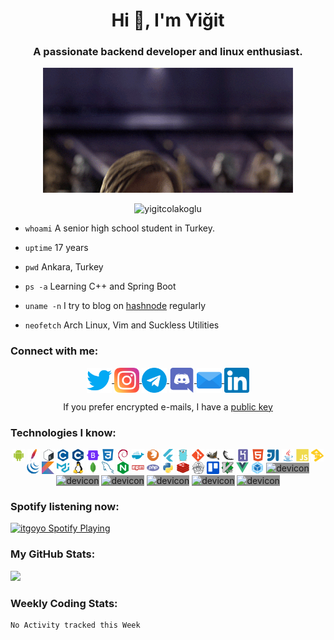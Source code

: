 <h1 align="center">Hi 👋, I'm Yiğit</h1>

<h3 align="center">A passionate backend developer and linux enthusiast.</h3>

<p align="center"><img src="imgs/hello_there.gif"></p>

<p align="center"> <img src="https://komarev.com/ghpvc/?username=yigitcolakoglu&label=Profile%20views&color=0e75b6&style=flat" alt="yigitcolakoglu" /> </p>

- `whoami`  A senior high school student in Turkey.

- `uptime`  17 years

- `pwd` Ankara, Turkey 

- `ps -a`   Learning C++ and Spring Boot

- `uname -n`   I try to blog on [hashnode](https://blog.yigitcolakoglu.com) regularly

- `neofetch`   Arch Linux, Vim and Suckless Utilities

<h3 align="left">Connect with me:</h3>
<p align="center">
	<a href="https://twitter.com/theFr1nge" target="blank">
		<img align="center" src="imgs/contact/twitter.svg" alt="twitter" height="40" width="40" />
	</a>
	<a href="https://www.instagram.com/yigit_colakoglu/" target="blank">
		<img align="center" src="imgs/contact/instagram.svg" alt="instagram" height="40" width="40" />
	</a>
	<a href="https://t.me/thefr1nge" target="blank">
		<img align="center" src="imgs/contact/telegram.svg" alt="telegram" height="40" width="40" />
	</a>
	<a href="https://discordapp.com/users/440823026523832322" target="blank">
		<img align="center" src="imgs/contact/discord.svg" alt="discord" height="40" width="40" />
	</a>
	<a href="mailto:yigitcolakoglu@hotmail.com" target="blank">
		<img align="center" src="imgs/contact/email.svg" alt="email" height="40" width="40" />
	</a>
	<a href="https://www.linkedin.com/in/yigitcolakoglu/" target="blank">
		<img align="center" src="imgs/contact/linkedin.svg" alt="linkedin" height="40" width="40" />
	</a>
</p>
<p align="center">
If you prefer encrypted e-mails, I have a <a href="https://keys.openpgp.org/search?q=9D26FDA9E051205C4DC8422611D306C40EAEC301">public key</a>
</p>

<h3 align="left">Technologies I know:</h3>
<p align="center">
		<img style="background-color:#8c8c8c" align="center" src="https://raw.githubusercontent.com/devicons/devicon/master/icons/android/android-plain.svg" alt="devicon" height="20" width="20" />
		<img style="background-color:#8c8c8c" align="center" src="https://raw.githubusercontent.com/devicons/devicon/master/icons/apache/apache-original.svg" alt="devicon" height="20" width="20" />
		<img style="background-color:#8c8c8c" align="center" src="https://raw.githubusercontent.com/devicons/devicon/master/icons/bash/bash-original.svg" alt="devicon" height="20" width="20" />
		<img style="background-color:#8c8c8c" align="center" src="https://raw.githubusercontent.com/devicons/devicon/master/icons/c/c-plain.svg" alt="devicon" height="20" width="20" />
		<img style="background-color:#8c8c8c" align="center" src="https://raw.githubusercontent.com/devicons/devicon/master/icons/cplusplus/cplusplus-plain.svg" alt="devicon" height="20" width="20" />
		<img style="background-color:#8c8c8c" align="center" src="https://raw.githubusercontent.com/devicons/devicon/master/icons/bootstrap/bootstrap-plain.svg" alt="devicon" height="20" width="20" />
		<img style="background-color:#8c8c8c" align="center" src="https://raw.githubusercontent.com/devicons/devicon/master/icons/css3/css3-plain.svg" alt="devicon" height="20" width="20" />
		<img style="background-color:#8c8c8c" align="center" src="https://raw.githubusercontent.com/devicons/devicon/master/icons/debian/debian-plain.svg" alt="devicon" height="20" width="20" />
		<img style="background-color:#8c8c8c" align="center" src="https://raw.githubusercontent.com/devicons/devicon/master/icons/docker/docker-plain.svg" alt="devicon" height="20" width="20" />
		<img style="background-color:#8c8c8c" align="center" src="https://raw.githubusercontent.com/devicons/devicon/master/icons/firefox/firefox-plain.svg" alt="devicon" height="20" width="20" />
		<img style="background-color:#8c8c8c" align="center" src="https://raw.githubusercontent.com/devicons/devicon/master/icons/flutter/flutter-plain.svg" alt="devicon" height="20" width="20" />
		<img style="background-color:#8c8c8c" align="center" src="https://raw.githubusercontent.com/devicons/devicon/master/icons/go/go-original.svg" alt="devicon" height="20" width="20" />
		<img style="background-color:#8c8c8c" align="center" src="https://raw.githubusercontent.com/devicons/devicon/master/icons/git/git-plain.svg" alt="devicon" height="20" width="20" />
		<img style="background-color:#8c8c8c" align="center" src="https://raw.githubusercontent.com/devicons/devicon/master/icons/gimp/gimp-original.svg" alt="devicon" height="20" width="20" />
		<img style="background-color:#8c8c8c" align="center" src="https://raw.githubusercontent.com/devicons/devicon/master/icons/flask/flask-original.svg" alt="devicon" height="20" width="20" />
		<img style="background-color:#8c8c8c" align="center" src="https://raw.githubusercontent.com/devicons/devicon/master/icons/heroku/heroku-plain.svg" alt="devicon" height="20" width="20" />
		<img style="background-color:#8c8c8c" align="center" src="https://raw.githubusercontent.com/devicons/devicon/master/icons/html5/html5-plain.svg" alt="devicon" height="20" width="20" />
		<img style="background-color:#8c8c8c" align="center" src="https://raw.githubusercontent.com/devicons/devicon/master/icons/intellij/intellij-plain.svg" alt="devicon" height="20" width="20" />
		<img style="background-color:#8c8c8c" align="center" src="https://raw.githubusercontent.com/devicons/devicon/master/icons/java/java-original.svg" alt="devicon" height="20" width="20" />
		<img style="background-color:#8c8c8c" align="center" src="https://raw.githubusercontent.com/devicons/devicon/master/icons/javascript/javascript-plain.svg" alt="devicon" height="20" width="20" />
		<img style="background-color:#8c8c8c" align="center" src="https://raw.githubusercontent.com/devicons/devicon/master/icons/jetbrains/jetbrains-plain.svg" alt="devicon" height="20" width="20" />
		<img style="background-color:#8c8c8c" align="center" src="https://raw.githubusercontent.com/devicons/devicon/master/icons/jquery/jquery-plain.svg" alt="devicon" height="20" width="20" />
		<img style="background-color:#8c8c8c" align="center" src="https://raw.githubusercontent.com/devicons/devicon/master/icons/kotlin/kotlin-original.svg" alt="devicon" height="20" width="20" />
		<img style="background-color:#8c8c8c" align="center" src="https://raw.githubusercontent.com/devicons/devicon/master/icons/materialui/materialui-plain.svg" alt="devicon" height="20" width="20" />
		<img style="background-color:#8c8c8c" align="center" src="https://raw.githubusercontent.com/devicons/devicon/master/icons/linux/linux-original.svg" alt="devicon" height="20" width="20" />
		<img style="background-color:#8c8c8c" align="center" src="https://raw.githubusercontent.com/devicons/devicon/master/icons/mongodb/mongodb-original.svg" alt="devicon" height="20" width="20" />
		<img style="background-color:#8c8c8c" align="center" src="https://raw.githubusercontent.com/devicons/devicon/master/icons/mysql/mysql-original.svg" alt="devicon" height="20" width="20" />
		<img style="background-color:#8c8c8c" align="center" src="https://raw.githubusercontent.com/devicons/devicon/master/icons/nginx/nginx-original.svg" alt="devicon" height="20" width="20" />
		<img style="background-color:#8c8c8c" align="center" src="https://raw.githubusercontent.com/devicons/devicon/master/icons/npm/npm-original-wordmark.svg" alt="devicon" height="20" width="20" />
		<img style="background-color:#8c8c8c" align="center" src="https://raw.githubusercontent.com/devicons/devicon/master/icons/php/php-plain.svg" alt="devicon" height="20" width="20" />
		<img style="background-color:#8c8c8c" align="center" src="https://raw.githubusercontent.com/devicons/devicon/master/icons/python/python-original.svg" alt="devicon" height="20" width="20" />
		<img style="background-color:#8c8c8c" align="center" src="https://raw.githubusercontent.com/devicons/devicon/master/icons/redis/redis-original.svg" alt="devicon" height="20" width="20" />
		<img style="background-color:#8c8c8c" align="center" src="https://raw.githubusercontent.com/devicons/devicon/master/icons/travis/travis-plain.svg" alt="devicon" height="20" width="20" />
		<img style="background-color:#8c8c8c" align="center" src="https://raw.githubusercontent.com/devicons/devicon/master/icons/trello/trello-plain.svg" alt="devicon" height="20" width="20" />
		<img style="background-color:#8c8c8c" align="center" src="https://raw.githubusercontent.com/devicons/devicon/master/icons/vim/vim-original.svg" alt="devicon" height="20" width="20" />
		<img style="background-color:#8c8c8c" align="center" src="https://raw.githubusercontent.com/devicons/devicon/master/icons/vuejs/vuejs-original.svg" alt="devicon" height="20" width="20" />
		<img style="background-color:#8c8c8c" align="center" src="https://raw.githubusercontent.com/devicons/devicon/master/icons/webpack/webpack-original.svg" alt="devicon" height="20" width="20" />
		<img style="background-color:#8c8c8c" align="center" src="https://upload.wikimedia.org/wikipedia/commons/thumb/9/92/LaTeX_logo.svg/800px-LaTeX_logo.svg.png" alt="devicon" height="20" width="60" />
		<img style="background-color:#8c8c8c" align="center" src="https://upload.wikimedia.org/wikipedia/commons/4/48/Markdown-mark.svg" alt="devicon" height="20" width="20" />
		<img style="background-color:#8c8c8c" align="center" src="https://upload.wikimedia.org/wikipedia/commons/a/a5/Archlinux-icon-crystal-64.svg" alt="devicon" height="20" width="20" />
		<img style="background-color:#8c8c8c" align="center" src="https://upload.wikimedia.org/wikipedia/commons/thumb/4/44/Spring_Framework_Logo_2018.svg/245px-Spring_Framework_Logo_2018.svg.png" alt="devicon" height="20" width="60" />
		<img style="background-color:#8c8c8c" align="center" src="https://upload.wikimedia.org/wikipedia/commons/b/bf/Centos-logo-light.svg" alt="devicon" height="20" width="60" />
		<img style="background-color:#8c8c8c" align="center" src="https://upload.wikimedia.org/wikipedia/commons/1/1a/Suckless_logo.svg" alt="devicon" height="20" width="20" />
</p>


<h3 align="left">Spotify listening now:</h3>
<a href="https://open.spotify.com/user/ygtclk1"><img src="https://spotify-readme-beta.vercel.app/api/spotify-playing" alt="itgoyo Spotify Playing" width="350" /></a>

<h3 align="left">My GitHub Stats:</h3>
<img  src="https://github-readme-stats.vercel.app/api?username=theFr1nge&show_icons=true&theme=tokyonight&icon_color=6392DF">

<h3 align="left">Weekly Coding Stats:</h3>

<!--START_SECTION:waka-->
```text
No Activity tracked this Week
```
<!--END_SECTION:waka-->

